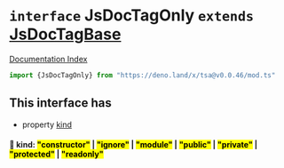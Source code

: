 # `interface` JsDocTagOnly `extends` [JsDocTagBase](../interface.JsDocTagBase/README.md)

[Documentation Index](../README.md)

```ts
import {JsDocTagOnly} from "https://deno.land/x/tsa@v0.0.46/mod.ts"
```

## This interface has

- property [kind](#-kind-constructor--ignore--module--public--private--protected--readonly)


#### 📄 kind: <mark>"constructor"</mark> | <mark>"ignore"</mark> | <mark>"module"</mark> | <mark>"public"</mark> | <mark>"private"</mark> | <mark>"protected"</mark> | <mark>"readonly"</mark>



